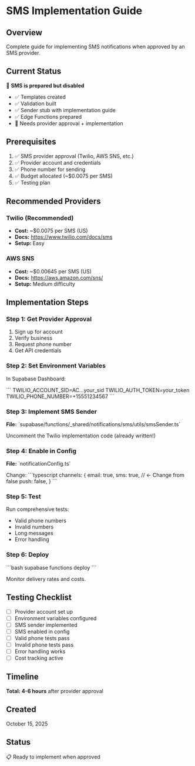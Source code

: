 # SMS Implementation Guide

## Overview

Complete guide for implementing SMS notifications when approved by an SMS provider.

## Current Status

🚫 **SMS is prepared but disabled**

- ✅ Templates created
- ✅ Validation built
- ✅ Sender stub with implementation guide
- ✅ Edge Functions prepared
- 🚫 Needs provider approval + implementation

## Prerequisites

1. ✅ SMS provider approval (Twilio, AWS SNS, etc.)
2. ✅ Provider account and credentials
3. ✅ Phone number for sending
4. ✅ Budget allocated (~$0.0075 per SMS)
5. ✅ Testing plan

## Recommended Providers

### Twilio (Recommended)
- **Cost:** ~$0.0075 per SMS (US)
- **Docs:** https://www.twilio.com/docs/sms
- **Setup:** Easy

### AWS SNS
- **Cost:** ~$0.00645 per SMS (US)
- **Docs:** https://aws.amazon.com/sns/
- **Setup:** Medium difficulty

## Implementation Steps

### Step 1: Get Provider Approval
1. Sign up for account
2. Verify business
3. Request phone number
4. Get API credentials

### Step 2: Set Environment Variables

In Supabase Dashboard:

\`\`\`
TWILIO_ACCOUNT_SID=AC...your_sid
TWILIO_AUTH_TOKEN=your_token
TWILIO_PHONE_NUMBER=+15551234567
\`\`\`

### Step 3: Implement SMS Sender

**File:** \`supabase/functions/_shared/notifications/sms/utils/smsSender.ts\`

Uncomment the Twilio implementation code (already written!)

### Step 4: Enable in Config

**File:** \`notificationConfig.ts\`

Change:
\`\`\`typescript
channels: {
  email: true,
  sms: true,  // ← Change from false
  push: false,
}
\`\`\`

### Step 5: Test

Run comprehensive tests:
- Valid phone numbers
- Invalid numbers
- Long messages
- Error handling

### Step 6: Deploy

\`\`\`bash
supabase functions deploy
\`\`\`

Monitor delivery rates and costs.

## Testing Checklist

- [ ] Provider account set up
- [ ] Environment variables configured
- [ ] SMS sender implemented
- [ ] SMS enabled in config
- [ ] Valid phone tests pass
- [ ] Invalid phone tests pass
- [ ] Error handling works
- [ ] Cost tracking active

## Timeline

**Total: 4-6 hours** after provider approval

## Created
October 15, 2025

## Status
📋 Ready to implement when approved
